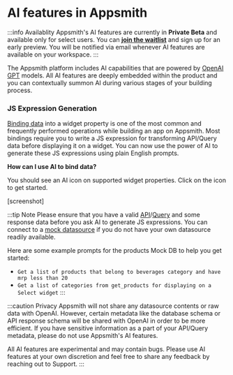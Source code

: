 # AI features in Appsmith


:::info Availablity
Appsmith's AI features are currently in **Private Beta** and available only for select users. You can **[join the waitlist](https://app.appsmith.com/app/ask-ai-waitlist/signup-645a72b1da60c6288bd77995)** and sign up for an early preview. You will be notified via email whenever AI features are available on your workspace. 
:::

The Appsmith platform includes AI capabilities that are powered by [OpenAI GPT](https://platform.openai.com/docs/models) models. All AI features are deeply embedded within the product and you can contextually summon AI during various stages of your building process. 


### JS Expression Generation
[Binding data](/learning-and-resources/how-to-guides/writing-javascript-in-appsmith#binding-data) into a widget property is one of the most common and frequently performed operations while building an app on Appsmith. Most bindings require you to write a JS expression for transforming API/Query data before displaying it on a widget. You can now use the power of AI to generate these JS expressions using plain English prompts. 

**How can I use AI to bind data?**

You should see an AI icon on supported widget properties. Click on the icon to get started. 

[screenshot]


:::tip Note
Please ensure that you have a valid [API](/core-concepts/connecting-to-data-sources/authentication)/[Query](/core-concepts/data-access-and-binding/querying-a-database) and some response data before you ask AI to generate JS expressions. You can connect to a [mock datasource](/learning-and-resources/tutorials/review-moderator-dashboard/connecting-to-data-source-and-binding-queries#connecting-to-postgres-mock-db) if you do not have your own datasource readily available.

Here are some example prompts for the products Mock DB to help you get started:
- `Get a list of products that belong to beverages category and have mrp less than 20`
- `Get a list of categories from get_products for displaying on a Select widget`
:::





:::caution Privacy
Appsmith will not share any datasource contents or raw data with OpenAI. However, certain metadata like the database schema or API response schema will be shared with OpenAI in order to be more efficient. If you have sensitive information as a part of your API/Query metadata, please do not use Appsmith's AI features. 

All AI features are experimental and may contain bugs. Please use AI features at your own discretion and feel free to share any feedback by reaching out to Support. 
:::

